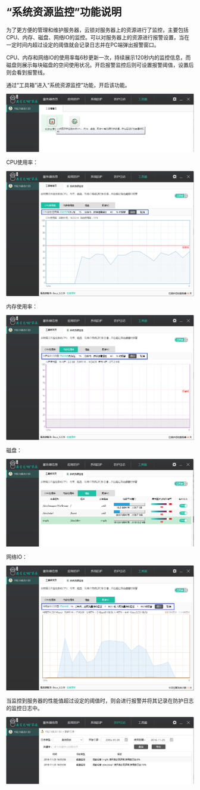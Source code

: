 # “系统资源监控”功能说明
为了更方便的管理和维护服务器，云锁对服务器上的资源进行了监控，主要包括CPU、内存、磁盘、网络IO的监控。可以对服务器上的资源进行报警设置，当在一定时间内超过设定的阈值就会记录日志并在PC端弹出报警窗口。
        
CPU、内存和网络IO的使用率每6秒更新一次，持续展示120秒内的监控信息，而磁盘则展示每块磁盘的空间使用状况。开启报警监控后则可设置报警阈值，设置后则会看到报警线。

通过“工具箱”进入“系统资源监控”功能，开启该功能。

![](/assets/f2501.png)

CPU使用率：

![](/assets/f2502.png)

内存使用率：

![](/assets/f2503.png)

磁盘：

![](/assets/f2504.png)

网络IO：

![](/assets/f2505.png)

当监控到服务器的性能值超过设定的阈值时，则会进行报警并将其记录在防护日志的监控日志中。

![](/assets/f2506.png)